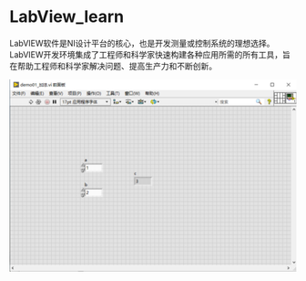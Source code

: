 # LabView_learn

LabVIEW软件是NI设计平台的核心，也是开发测量或控制系统的理想选择。 LabVIEW开发环境集成了工程师和科学家快速构建各种应用所需的所有工具，旨在帮助工程师和科学家解决问题、提高生产力和不断创新。

![内容展示](https://github.com/Airseai6/LabView_learn/raw/master/image/1.png)

